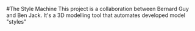 #The Style Machine
This project is a collaboration between Bernard Guy and Ben Jack.
It's a 3D modelling tool that automates developed model "styles"